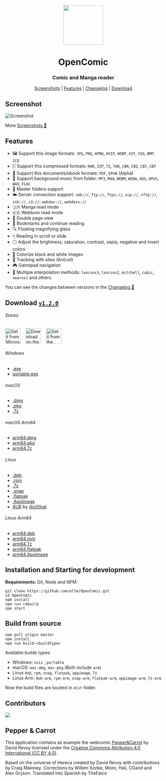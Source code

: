 <div align="center" >
	<img src="https://raw.githubusercontent.com/ollm/OpenComic/master/images/icon-border-transparent.png" width="128px" height="128px"/>
</div>

<h1 align="center">
	OpenComic
</h1>

<h3 align="center">
	Comic and Manga reader
</h3>

<div align="center">

[Screenshots](https://github.com/ollm/OpenComic/blob/master/SCREENSHOTS.MD) | [Features](#features) | [Changelog](https://github.com/ollm/OpenComic/blob/master/CHANGELOG.md) | [Download](#download-v120)

</div>

## Screenshot

![Screenshot](https://raw.githubusercontent.com/ollm/OpenComic/master/images/screenshots/main.png "Screenshot")

More [Screenshots 📸](https://github.com/ollm/OpenComic/blob/master/SCREENSHOTS.MD)

## Features

- 🖼 Support this image formats: `JPG`, `PNG`, `APNG`, `AVIF`, `WEBP`, `GIF`, `SVG`, `BMP`, `ICO`
- 🗄 Support this compressed formats: `RAR`, `ZIP`, `7Z`, `TAR`, `CBR`, `CBZ`, `CB7`, `CBT`
- 📄 Support this documents/ebook formats: `PDF`, `EPUB` (Alpha)
- 🎵 Support background music from folder: `MP3`, `M4A`, `WEBM`, `WEBA`, `OGG`, `OPUS`, `WAV`, `FLAC`
- 📁 Master folders support
- ☁️ Server connection support: `smb://`, `ftp://`, `ftps://`, `scp://`, `sftp://`, `ssh://`, `s3://`, `webdav://`, `webdavs://`
- 🇯🇵 Manga read mode
- 🇰🇷 Webtoon read mode
- 📖 Double page view
- 🔖 Bookmarks and continue reading
- 🔍 Floating magnifying glass
- 🖱 Reading in scroll or slide
- ⚪ Adjust the brightness, saturation, contrast, sepia, negative and invert colors
- 🎨 Colorize black and white images
- 🔄 Tracking with sites (AniList)
- 🎮 Gamepad navigation
- 🔢 Multiple interpolation methods: `lanczos3`, `lanczos2`, `mitchell`, `cubic`, `nearest` and others

You can see the changes between versions in the [Changelog 📝](https://github.com/ollm/OpenComic/blob/master/CHANGELOG.md)

## Download [`v1.2.0`](https://github.com/ollm/OpenComic/releases)

###### Stores
<a href="https://apps.microsoft.com/detail/9PDCMVNFZ2KK"><img height="50" alt="Get it from Microsoft" title="Get it from Microsoft" src="https://raw.githubusercontent.com/ollm/OpenComic/master/images/store/microsoft-store.svg" /></a>
&nbsp;&nbsp;&nbsp;<a href="https://apps.apple.com/app/opencomic/id6464329463"><img height="50" alt="Download on the Mac App Store" title="Download on the Mac App Store" src="https://raw.githubusercontent.com/ollm/OpenComic/master/images/store/mac-app-store.svg" /></a>
&nbsp;&nbsp;&nbsp;<a href="https://snapcraft.io/opencomic"><img height="50" alt="Get it from the Snap Store" title="Get it from the Snap Store" src="https://raw.githubusercontent.com/ollm/OpenComic/master/images/store/snap-store.svg" /></a>
###### Windows
- [.exe](https://github.com/ollm/OpenComic/releases/download/v1.2.0/OpenComic.Setup.1.2.0.exe)
- [portable.exe](https://github.com/ollm/OpenComic/releases/download/v1.2.0/OpenComic.Portable.1.2.0.exe)
###### macOS
- [.dmg](https://github.com/ollm/OpenComic/releases/download/v1.2.0/OpenComic-1.2.0.dmg)
- [.pkg](https://github.com/ollm/OpenComic/releases/download/v1.2.0/OpenComic-1.2.0.pkg)
- [.7z](https://github.com/ollm/OpenComic/releases/download/v1.2.0/OpenComic-1.2.0-mac.7z)
###### macOS Arm64
- [arm64.dmg](https://github.com/ollm/OpenComic/releases/download/v1.2.0/OpenComic-1.2.0-arm64.dmg)
- [arm64.pkg](https://github.com/ollm/OpenComic/releases/download/v1.2.0/OpenComic-1.2.0-arm64.pkg)
- [arm64.7z](https://github.com/ollm/OpenComic/releases/download/v1.2.0/OpenComic-1.2.0-arm64-mac.7z)
###### Linux
- [.deb](https://github.com/ollm/OpenComic/releases/download/v1.2.0/opencomic_1.2.0_amd64.deb)
- [.rpm](https://github.com/ollm/OpenComic/releases/download/v1.2.0/opencomic-1.2.0.x86_64.rpm)
- [.7z](https://github.com/ollm/OpenComic/releases/download/v1.2.0/opencomic-1.2.0.7z)
- [.snap](https://github.com/ollm/OpenComic/releases/download/v1.2.0/opencomic_1.2.0_amd64.snap)
- [.flatpak](https://github.com/ollm/OpenComic/releases/download/v1.2.0/OpenComic-1.2.0-x86_64.flatpak)
- [.AppImage](https://github.com/ollm/OpenComic/releases/download/v1.2.0/OpenComic-1.2.0.AppImage)
- [AUR](https://aur.archlinux.org/packages/opencomic-bin/) by [@z00rat](https://github.com/z00rat)
###### Linux Arm64
- [arm64.deb](https://github.com/ollm/OpenComic/releases/download/v1.2.0/opencomic_1.2.0_arm64.deb)
- [arm64.rpm](https://github.com/ollm/OpenComic/releases/download/v1.2.0/opencomic-1.2.0.aarch64.rpm)
- [arm64.7z](https://github.com/ollm/OpenComic/releases/download/v1.2.0/opencomic-1.2.0-arm64.7z)
- [arm64.flatpak](https://github.com/ollm/OpenComic/releases/download/v1.2.0/OpenComic-1.2.0-aarch64.flatpak)
- [arm64.AppImage](https://github.com/ollm/OpenComic/releases/download/v1.2.0/OpenComic-1.2.0-arm64.AppImage)

## Installation and Starting for development
__Requirements__: Git, Node and NPM

```shell
git clone https://github.com/ollm/OpenComic.git
cd OpenComic
npm install
npm run rebuild
npm start
```

## Build from source

```shell
npm pull origin master
npm install
npm run build-<buildType>
```

Available builds types:

- Windows: `nsis` , `portable`
- macOS: `mac-dmg`, `mac-pkg` (Both include `arm`)
- Linux `deb`, `rpm`, `snap`, `flatpak`, `appimage`, `7z`
- Linux Arm: `deb-arm`, `rpm-arm`, `snap-arm`, `flatpak-arm`, `appimage-arm`, `7z-arm`

Now the build files are located in `dist` folder.

## Contributors

<a href="https://github.com/ollm/OpenComic/graphs/contributors">
	<img src="https://opencollective.com/opencomic/contributors.svg?width=830&button=false&avatarHeight=42" />
</a>

<!--

## Backers

<a href="https://opencollective.com/opencomic#support">
	<img src="https://opencollective.com/opencomic/tiers/backers.svg?width=830"></a>
</a>

## Sponsors

<a href="https://opencollective.com/opencomic#support">
	<img src="https://opencollective.com/opencomic/tiers/sponsors.svg?width=830"></a>
</a>

## Mega Sponsors

<a href="https://opencollective.com/opencomic#support">
	<img src="https://opencollective.com/opencomic/tiers/sponsor.svg?width=830"></a>
</a>

-->

<!-- ## GitHub Sponsors -->

<!-- sponsors --><!-- sponsors -->

## Pepper & Carrot

This application contains as example the webcomic [Pepper&Carrot](https://www.peppercarrot.com) by David Revoy
licensed under the [Creative Commons Attribution 4.0 International (CC BY 4.0)](https://creativecommons.org/licenses/by/4.0/).

Based on the universe of Hereva created by David Revoy with contributions by Craig Maloney.
Corrections by Willem Sonke, Moini, Hali, CGand and Alex Gryson.
Translated into Spanish by TheFaico